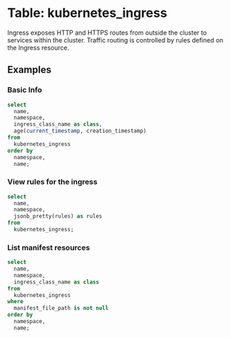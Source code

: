 # Table: kubernetes_ingress

Ingress exposes HTTP and HTTPS routes from outside the cluster to services within the cluster. Traffic routing is controlled by rules defined on the Ingress resource.

## Examples

### Basic Info

```sql
select
  name,
  namespace,
  ingress_class_name as class,
  age(current_timestamp, creation_timestamp)
from
  kubernetes_ingress
order by
  namespace,
  name;
```

### View rules for the ingress

```sql
select
  name,
  namespace,
  jsonb_pretty(rules) as rules
from
  kubernetes_ingress;
```

### List manifest resources

```sql
select
  name,
  namespace,
  ingress_class_name as class
from
  kubernetes_ingress
where
  manifest_file_path is not null
order by
  namespace,
  name;
```

